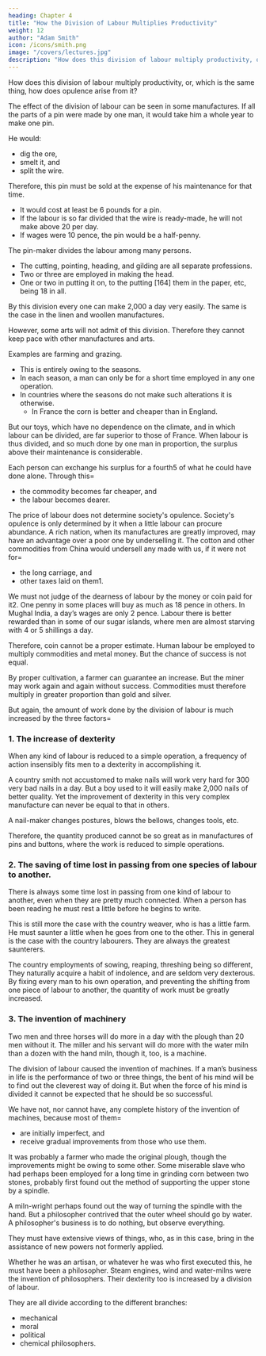 ```yaml
---
heading: Chapter 4
title: "How the Division of Labour Multiplies Productivity"
weight: 12
author: "Adam Smith"
icon: /icons/smith.png
image: "/covers/lectures.jpg"
description: "How does this division of labour multiply productivity, or, which is the same thing, how does opulence arise from it?"
---
```




How does this division of labour multiply productivity, or, which is the same thing, how does opulence arise from it?

The effect of the division of labour can be seen in some manufactures. If all the parts of a pin were made by one man, it would take him a whole year to make one pin.

He would:
- dig the ore,
- smelt it, and
- split the wire.

Therefore, this pin must be sold at the expense of his maintenance for that time.
- It would cost at least be 6 pounds for a pin. 
- If the labour is so far divided that the wire is ready-made, he will not make above 20 per day.
- If wages were 10 pence, the pin would be a half-penny.

The pin-maker divides the labour among many persons.
- The cutting, pointing, heading, and gilding are all separate professions.
- Two or three are employed in making the head.
- One or two in putting it on, to the putting [164] them in the paper, etc, being 18 in all.

By this division every one can make 2,000 a day very easily. The same is the case in the linen and woollen manufactures. 

However, some arts will not admit of this division. Therefore they cannot keep pace with other manufactures and arts.

Examples are farming and grazing.
- This is entirely owing to the seasons.
- In each season, a man can only be for a short time employed in any one operation.
- In countries where the seasons do not make such alterations it is otherwise.
  - In France the corn is better and cheaper than in England.

But our toys, which have no dependence on the climate, and in which labour can be divided, are far superior to those of France.
When labour is thus divided, and so much done by one man in proportion, the surplus above their maintenance is considerable.

Each person can exchange his surplus for a fourth5 of what he could have done alone. Through this= 
- the commodity becomes far cheaper, and
- the labour becomes dearer.

The price of labour does not determine society's opulence. Society's opulence is only determined by it when a little labour can procure abundance.
A rich nation, when its manufactures are greatly improved, may have an advantage over a poor one by underselling it.
The cotton and other commodities from China would undersell any made with us, if it were not for= 
- the long carriage, and
- other taxes laid on them1.

We must not judge of the dearness of labour by the money or coin paid for it2.
One penny in some places will buy as much as 18 pence in others.
In Mughal India, a day’s wages are only 2 pence.
Labour there is better rewarded than in some of our sugar islands, where men are almost starving with 4 or 5 shillings a day.

Therefore, coin cannot be a proper estimate.
Human labour be employed to multiply commodities and metal money.
But the chance of success is not equal.

By proper cultivation, a farmer can guarantee an increase.
But the miner may work again and again without success.
Commodities must therefore multiply in greater proportion than gold and silver.

But again, the amount of work done by the division of labour is much increased by the three factors= 

### 1. The increase of dexterity

When any kind of labour is reduced to a simple operation, a frequency of action insensibly fits men to a dexterity in accomplishing it.

A country smith not accustomed to make nails will work very hard for 300 very bad nails in a day.
But a boy used to it will easily make 2,000 nails of better quality.
Yet the improvement of dexterity in this very complex manufacture can never be equal to that in others.

A nail-maker changes postures, blows the bellows, changes tools, etc.

Therefore, the quantity produced cannot be so great as in manufactures of pins and buttons, where the work is reduced to simple operations.

### 2. The saving of time lost in passing from one species of labour to another.

There is always some time lost in passing from one kind of labour to another, even when they are pretty much connected.
When a person has been reading he must rest a little before he begins to write.

This is still more the case with the country weaver, who is has a little farm.
He must saunter a little when he goes from one to the other.
This in general is the case with the country labourers.
They are always the greatest saunterers.

The country employments of sowing, reaping, threshing being so different,
They naturally acquire a habit of indolence, and are seldom very dexterous.
By fixing every man to his own operation, and preventing the shifting from one piece of labour to another, the quantity of work must be greatly increased.

### 3. The invention of machinery

Two men and three horses will do more in a day with the plough than 20 men without it. The miller and his servant will do more with the water miln than a dozen with the hand miln, though it, too, is a machine.

The division of labour caused the invention of machines. If a man’s business in life is the performance of two or three things, the bent of his mind will be to find out the cleverest way of doing it. But when the force of his mind is divided it cannot be expected that he should be so successful.

We have not, nor cannot have, any complete history of the invention of machines, because most of them= 
- are initially imperfect, and
- receive gradual improvements from those who use them.

It was probably a farmer who made the original plough, though the improvements might be owing to some other.
Some miserable slave who had perhaps been employed for a long time in grinding corn between two stones, probably first found out the method of supporting the upper stone by a spindle.

A miln-wright perhaps found out the way of turning the spindle with the hand.
But a philosopher contrived that the outer wheel should go by water.
A philosopher's business is to do nothing, but observe everything.

They must have extensive views of things, who, as in this case, bring in the assistance of new powers not formerly applied.

Whether he was an artisan, or whatever he was who first executed this, he must have been a philosopher.
Steam engines, wind and water-milns were the invention of philosophers.
Their dexterity too is increased by a division of labour.

They are all divide according to the different branches:
- mechanical
- moral
- political
- chemical philosophers.